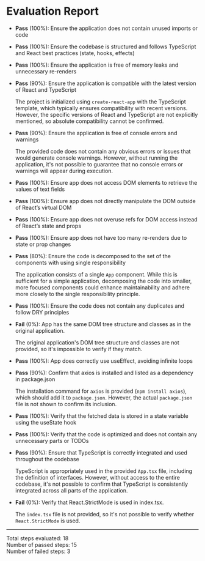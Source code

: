 # Evaluation Report

- **Pass** (100%): Ensure the application does not contain unused imports or code
- **Pass** (100%): Ensure the codebase is structured and follows TypeScript and React best practices (state, hooks, effects)
- **Pass** (100%): Ensure the application is free of memory leaks and unnecessary re-renders
- **Pass** (90%): Ensure the application is compatible with the latest version of React and TypeScript

    The project is initialized using `create-react-app` with the TypeScript template, which typically ensures compatibility with recent versions. However, the specific versions of React and TypeScript are not explicitly mentioned, so absolute compatibility cannot be confirmed.

- **Pass** (90%): Ensure the application is free of console errors and warnings

    The provided code does not contain any obvious errors or issues that would generate console warnings. However, without running the application, it's not possible to guarantee that no console errors or warnings will appear during execution.

- **Pass** (100%): Ensure app does not access DOM elements to retrieve the values of text fields
- **Pass** (100%): Ensure app does not directly manipulate the DOM outside of React’s virtual DOM
- **Pass** (100%): Ensure app does not overuse refs for DOM access instead of React’s state and props
- **Pass** (100%): Ensure app does not have too many re-renders due to state or prop changes
- **Pass** (80%): Ensure the code is decomposed to the set of the components with using single responsibility

    The application consists of a single `App` component. While this is sufficient for a simple application, decomposing the code into smaller, more focused components could enhance maintainability and adhere more closely to the single responsibility principle.

- **Pass** (100%): Ensure the code does not contain any duplicates and follow DRY principles
- **Fail** (0%): App has the same DOM tree structure and classes as in the original application.

    The original application's DOM tree structure and classes are not provided, so it's impossible to verify if they match.

- **Pass** (100%): App does correctly use useEffect, avoiding infinite loops
- **Pass** (90%): Confirm that axios is installed and listed as a dependency in package.json

    The installation command for `axios` is provided (`npm install axios`), which should add it to `package.json`. However, the actual `package.json` file is not shown to confirm its inclusion.

- **Pass** (100%): Verify that the fetched data is stored in a state variable using the useState hook
- **Pass** (100%): Verify that the code is optimized and does not contain any unnecessary parts or TODOs
- **Pass** (90%): Ensure that TypeScript is correctly integrated and used throughout the codebase

    TypeScript is appropriately used in the provided `App.tsx` file, including the definition of interfaces. However, without access to the entire codebase, it's not possible to confirm that TypeScript is consistently integrated across all parts of the application.

- **Fail** (0%): Verify that React.StrictMode is used in index.tsx.

    The `index.tsx` file is not provided, so it's not possible to verify whether `React.StrictMode` is used.

---

Total steps evaluated: 18  
Number of passed steps: 15  
Number of failed steps: 3